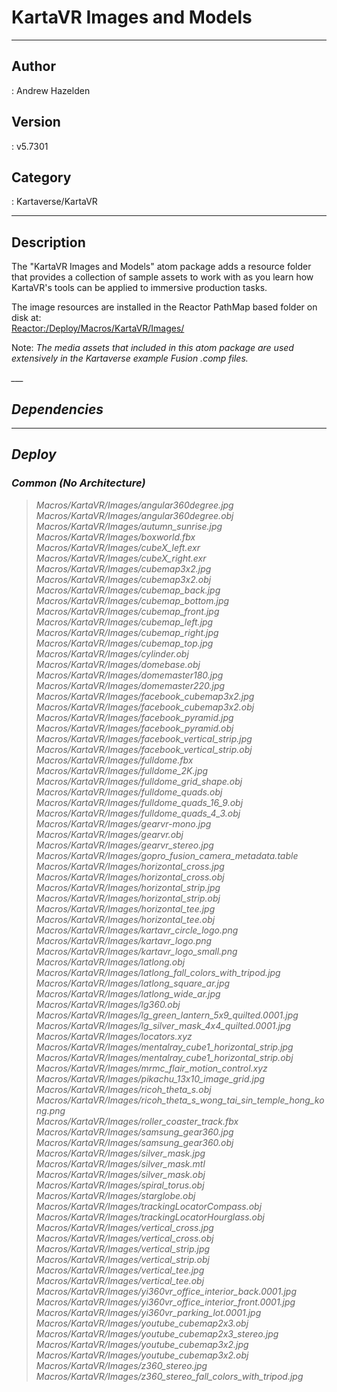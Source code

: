 # KartaVR Images and Models
___

## Author
 : Andrew Hazelden

## Version
 : v5.7301

## Category
 : Kartaverse/KartaVR
___

## Description
<p>The &quot;KartaVR Images and Models&quot; atom package adds a resource folder that provides a collection of sample assets to work with as you learn how KartaVR's tools can be applied to immersive production tasks.</p>

<p>The image resources are installed in the Reactor PathMap based folder on disk at:<br>
<a href="file://Reactor:/Deploy/Macros/KartaVR/Images/">Reactor:/Deploy/Macros/KartaVR/Images/</a></p>

<p>Note: <i>The media assets that included in this atom package are used extensively in the Kartaverse example Fusion .comp files.</p>
___

## Dependencies


___

## Deploy

### Common (No Architecture)

> Macros/KartaVR/Images/angular360degree.jpg  
> Macros/KartaVR/Images/angular360degree.obj  
> Macros/KartaVR/Images/autumn_sunrise.jpg  
> Macros/KartaVR/Images/boxworld.fbx  
> Macros/KartaVR/Images/cubeX_left.exr  
> Macros/KartaVR/Images/cubeX_right.exr  
> Macros/KartaVR/Images/cubemap3x2.jpg  
> Macros/KartaVR/Images/cubemap3x2.obj  
> Macros/KartaVR/Images/cubemap_back.jpg  
> Macros/KartaVR/Images/cubemap_bottom.jpg  
> Macros/KartaVR/Images/cubemap_front.jpg  
> Macros/KartaVR/Images/cubemap_left.jpg  
> Macros/KartaVR/Images/cubemap_right.jpg  
> Macros/KartaVR/Images/cubemap_top.jpg  
> Macros/KartaVR/Images/cylinder.obj  
> Macros/KartaVR/Images/domebase.obj  
> Macros/KartaVR/Images/domemaster180.jpg  
> Macros/KartaVR/Images/domemaster220.jpg  
> Macros/KartaVR/Images/facebook_cubemap3x2.jpg  
> Macros/KartaVR/Images/facebook_cubemap3x2.obj  
> Macros/KartaVR/Images/facebook_pyramid.jpg  
> Macros/KartaVR/Images/facebook_pyramid.obj  
> Macros/KartaVR/Images/facebook_vertical_strip.jpg  
> Macros/KartaVR/Images/facebook_vertical_strip.obj  
> Macros/KartaVR/Images/fulldome.fbx  
> Macros/KartaVR/Images/fulldome_2K.jpg  
> Macros/KartaVR/Images/fulldome_grid_shape.obj  
> Macros/KartaVR/Images/fulldome_quads.obj  
> Macros/KartaVR/Images/fulldome_quads_16_9.obj  
> Macros/KartaVR/Images/fulldome_quads_4_3.obj  
> Macros/KartaVR/Images/gearvr-mono.jpg  
> Macros/KartaVR/Images/gearvr.obj  
> Macros/KartaVR/Images/gearvr_stereo.jpg  
> Macros/KartaVR/Images/gopro_fusion_camera_metadata.table  
> Macros/KartaVR/Images/horizontal_cross.jpg  
> Macros/KartaVR/Images/horizontal_cross.obj  
> Macros/KartaVR/Images/horizontal_strip.jpg  
> Macros/KartaVR/Images/horizontal_strip.obj  
> Macros/KartaVR/Images/horizontal_tee.jpg  
> Macros/KartaVR/Images/horizontal_tee.obj  
> Macros/KartaVR/Images/kartavr_circle_logo.png  
> Macros/KartaVR/Images/kartavr_logo.png  
> Macros/KartaVR/Images/kartavr_logo_small.png  
> Macros/KartaVR/Images/latlong.obj  
> Macros/KartaVR/Images/latlong_fall_colors_with_tripod.jpg  
> Macros/KartaVR/Images/latlong_square_ar.jpg  
> Macros/KartaVR/Images/latlong_wide_ar.jpg  
> Macros/KartaVR/Images/lg360.obj  
> Macros/KartaVR/Images/lg_green_lantern_5x9_quilted.0001.jpg  
> Macros/KartaVR/Images/lg_silver_mask_4x4_quilted.0001.jpg  
> Macros/KartaVR/Images/locators.xyz  
> Macros/KartaVR/Images/mentalray_cube1_horizontal_strip.jpg  
> Macros/KartaVR/Images/mentalray_cube1_horizontal_strip.obj  
> Macros/KartaVR/Images/mrmc_flair_motion_control.xyz  
> Macros/KartaVR/Images/pikachu_13x10_image_grid.jpg  
> Macros/KartaVR/Images/ricoh_theta_s.obj  
> Macros/KartaVR/Images/ricoh_theta_s_wong_tai_sin_temple_hong_kong.png  
> Macros/KartaVR/Images/roller_coaster_track.fbx  
> Macros/KartaVR/Images/samsung_gear360.jpg  
> Macros/KartaVR/Images/samsung_gear360.obj  
> Macros/KartaVR/Images/silver_mask.jpg  
> Macros/KartaVR/Images/silver_mask.mtl  
> Macros/KartaVR/Images/silver_mask.obj  
> Macros/KartaVR/Images/spiral_torus.obj  
> Macros/KartaVR/Images/starglobe.obj  
> Macros/KartaVR/Images/trackingLocatorCompass.obj  
> Macros/KartaVR/Images/trackingLocatorHourglass.obj  
> Macros/KartaVR/Images/vertical_cross.jpg  
> Macros/KartaVR/Images/vertical_cross.obj  
> Macros/KartaVR/Images/vertical_strip.jpg  
> Macros/KartaVR/Images/vertical_strip.obj  
> Macros/KartaVR/Images/vertical_tee.jpg  
> Macros/KartaVR/Images/vertical_tee.obj  
> Macros/KartaVR/Images/yi360vr_office_interior_back.0001.jpg  
> Macros/KartaVR/Images/yi360vr_office_interior_front.0001.jpg  
> Macros/KartaVR/Images/yi360vr_parking_lot.0001.jpg  
> Macros/KartaVR/Images/youtube_cubemap2x3.obj  
> Macros/KartaVR/Images/youtube_cubemap2x3_stereo.jpg  
> Macros/KartaVR/Images/youtube_cubemap3x2.jpg  
> Macros/KartaVR/Images/youtube_cubemap3x2.obj  
> Macros/KartaVR/Images/z360_stereo.jpg  
> Macros/KartaVR/Images/z360_stereo_fall_colors_with_tripod.jpg  
